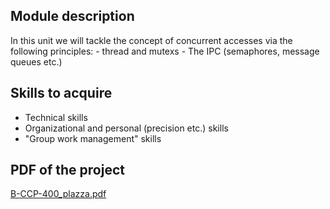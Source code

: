 ## Module description
In this unit we will tackle the concept of concurrent accesses via the following principles:
        - thread and mutexs
        - The IPC (semaphores, message queues etc.)


## Skills to acquire
- Technical skills
- Organizational and personal (precision etc.) skills 
- "Group work management" skills 

## PDF of the project
[B-CCP-400_plazza.pdf](https://github.com/DumesnyJeremy/tek2_Concurrent-Programming/files/11153847/B-CCP-400_plazza.pdf)
